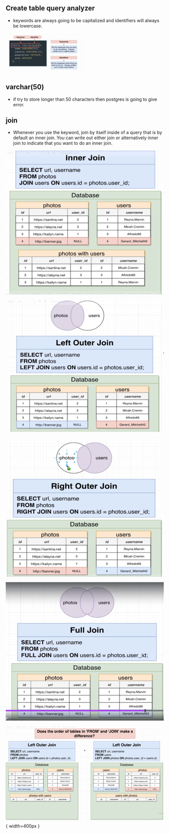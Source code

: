 ## Create table query analyzer

- keywords are always going to be capitalized and identifiers will always be lowercase.

[<img src="./pictures/create_table_query_analyzer.png" width="50%"/>](./pictures/create_table_query_analyzer.png)

## varchar(50)

- if try to store longer than 50 characters then postgres is going to give error.

## join

- Whenever you use the keyword, join by itself inside of a query that is by default an inner join. You can write out either join or alternatively inner join to indicate that you want to do an inner join.

![inner_join](./pictures/inner_join.png)

![outer join](./pictures/left_outer_join.png)

![Right outer join](./pictures/right_outer_join.png)

![Full join](./pictures/full_join.png)

![pictures/order_tables_in_from_and_join](./pictures/order_tables_in_from_and_join.png){ width=400px }